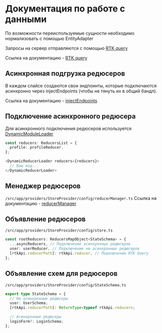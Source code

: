# Документация по работе с данными

По возможности переиспользуемые сущности необходимо нормализовать с помощью EntityAdapter

Запросы на сервер отправляются с помощью [RTK query](/src/shared/api/rtkApi.ts)

Ссылка на документацию - [RTK query](https://redux-toolkit.js.org/rtk-query/api/createApi)

## Асинхронная подгрузка редюсеров

В каждом слайсе создаются свои эндпоинты, которые подключаются асинхронно через injectEndpoints (чтобы не тянуть их в общий бандл).

Ссылка на документацию - [injectEndpoints](https://redux-toolkit.js.org/rtk-query/usage/code-splitting)

## Подключение асинхронного редюсера

Для асинхронного подключения редюсеров используется
[DynamicModuleLoader](/src/shared/lib/components/DynamicModuleLoader/DynamicModuleLoader.tsx)

```typescript
const reducers: ReducersList = {
  profile: profileReducer,
};

<DynamicReducerLoader reducers={reducers}>
  // Ваш код...
</DynamicReducerLoader>
```

## Менеджер редюсеров

`/src/app/providers/StoreProvider/config/reducerManager.ts`
Ссылка на документацию - [reducerManager](https://redux.js.org/api/combinereducers)

## Объявление редюсеров

`/src/app/providers/StoreProvider/config/store.ts`

```typescript
const rootReducers: ReducersMapObject<StateSchema> = {
  ...asyncReducers, // Подключение асинхронных редюсеров
  user: userReducer, // Подключение не асинхронных редюсеров
  [rtkApi.reducerPath]: rtkApi.reducer, // Подключение RTK Query
};
```

## Объявление схем для редюсеров

`/src/app/providers/StoreProvider/config/StateSchema.ts`

```typescript
export type StateSchema = {
  // Не асинхронные редюсеры
  user: UserSchema;
  [rtkApi.reducerPath]: ReturnType<typeof rtkApi.reducer>;

  // Асинхронные редюсеры
  loginForm?: LoginSchema;
};
```
